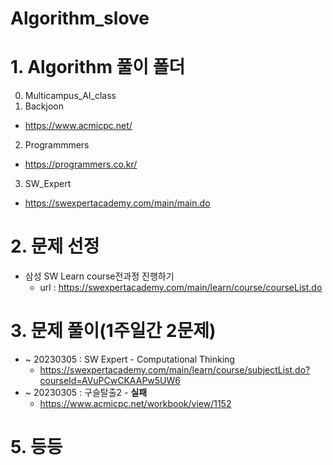 # Algorithm_slove

# 1. Algorithm 풀이 폴더
0. Multicampus_AI_class
1. Backjoon
  * https://www.acmicpc.net/
2. Programmmers
  * https://programmers.co.kr/
3. SW_Expert
  * https://swexpertacademy.com/main/main.do

# 2. 문제 선정
* 삼성 SW Learn course전과정 진행하기 
  * url : https://swexpertacademy.com/main/learn/course/courseList.do

# 3. 문제 풀이(1주일간 2문제)

  * ~ 20230305 : SW Expert - Computational Thinking
    * https://swexpertacademy.com/main/learn/course/subjectList.do?courseId=AVuPCwCKAAPw5UW6
  * ~ 20230305 : 구슬탈출2 - **실패**
    * https://www.acmicpc.net/workbook/view/1152




# 5. 등등
